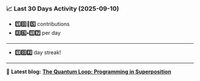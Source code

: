 <!--START_STATS-->
### 📈 Last 30 Days Activity (2025-09-10)  
- **1️⃣0️⃣🎱5️⃣** contributions  
- **3️⃣6️⃣•1️⃣7️⃣** per day
---
- **1️⃣0️⃣2️⃣** day streak!
---
📝 **Latest blog:** [**The Quantum Loop: Programming in Superposition**](https://andriak.com/blog/quantum-loop)
<!--END_STATS-->
